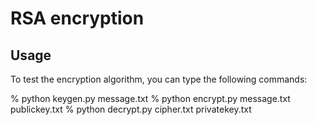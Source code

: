 # RSA encryption

## Usage
To test the encryption algorithm, you can type the following commands:

% python keygen.py message.txt
% python encrypt.py message.txt publickey.txt 
% python decrypt.py cipher.txt privatekey.txt
